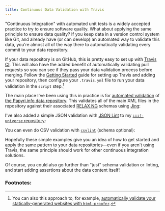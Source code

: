 ```yaml
---
title: Continuous Data Validation with Travis
---
```

"Continuous Integration" with automated unit tests is a widely accepted practice to try to ensure software quality. What about applying the same principle to ensure data quality? If you keep data in a version control system like Git, and already have (or can develop) an automated way to validate this data, you're almost all of the way there to automatically validating every commit to your data repository.

If your data repository is on GitHub, this is pretty easy to set up with [Travis CI](https://travis-ci.org/). This will also have the added benefit of automatically validating pull requests so you can see if they pass your data validation process before merging. Follow the [Getting Started](https://docs.travis-ci.com/user/getting-started/) guide for setting up Travis and adding your repository, then configure your `.travis.yml` file to run your data validation in the `script` step.[^html]

The main place I've been using this in practice is for [automated validation](https://travis-ci.org/papyri/idp.data) of [the Papyri.info data repository](https://github.com/papyri/idp.data). This validates all of the main XML files in the repository against their associated [RELAX NG](https://en.wikipedia.org/wiki/RELAX_NG) schemas using [Jing](http://www.thaiopensource.com/relaxng/jing.html):

<script src="https://gist-it.appspot.com/github/papyri/idp.data/blob/master/.travis.yml"></script>

I've also added a simple JSON validation with [JSON Lint](https://github.com/zaach/jsonlint) to my [`iiif-universe` repository](https://github.com/ryanfb/iiif-universe):

<script src="https://gist-it.appspot.com/github/ryanfb/iiif-universe/blob/gh-pages/.travis.yml"></script>

You can even do CSV validation with [`csvlint`](https://github.com/theodi/csvlint.rb) (schema optional):

<script src="https://gist-it.appspot.com/github/ryanfb/loeb-copyright/blob/master/.travis.yml"></script>

Hopefully these simple examples give you an idea of how to get started and apply the same pattern to your data repositories—even if you aren't using Travis, the same principle should work for other continuous integration solutions.

Of course, you could also go further than "just" schema validation or linting, and start adding assertions about the data content itself!

### Footnotes:

[^html]: You can also this approach to, for example, [automatically validate your statically-generated websites with `html-proofer`](http://jekyllrb.com/docs/continuous-integration/).
